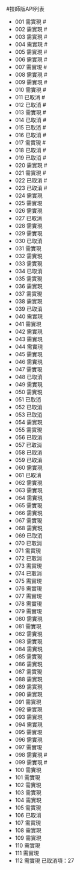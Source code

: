 #技師版API列表
* 001 需實現 #
* 002 需實現 #
* 003 需實現 #
* 004 需實現 #
* 005 需實現 #
* 006 需實現 #
* 007 需實現 #
* 008 需實現 #
* 009 需實現 #
* 010 需實現 #
* 011 已取消 #
* 012 已取消 #
* 013 需實現 #
* 014 已取消 #
* 015 已取消 #
* 016 已取消 #
* 017 需實現 #
* 018 已取消 #
* 019 已取消 #
* 020 需實現 #
* 021 需實現 #
* 022 已取消 #
* 023 已取消 #
* 024 需實現
* 025 需實現
* 026 需實現
* 027 已取消
* 028 需實現
* 029 需實現
* 030 已取消
* 031 需實現
* 032 需實現
* 033 需實現
* 034 已取消
* 035 需實現
* 036 需實現
* 037 需實現
* 038 需實現
* 039 已取消
* 040 需實現
* 041 需實現
* 042 需實現
* 043 需實現
* 044 需實現
* 045 需實現
* 046 需實現
* 047 需實現
* 048 已取消
* 049 需實現
* 050 需實現
* 051 已取消
* 052 已取消
* 053 已取消
* 054 需實現
* 055 需實現
* 056 已取消
* 057 已取消
* 058 已取消
* 059 已取消
* 060 需實現
* 061 已取消
* 062 需實現
* 063 需實現
* 064 需實現
* 065 需實現
* 066 需實現
* 067 需實現
* 068 需實現
* 069 已取消
* 070 已取消
* 071 需實現
* 072 已取消
* 073 需實現
* 074 已取消
* 075 需實現
* 076 需實現
* 077 需實現
* 078 需實現
* 079 需實現
* 080 需實現
* 081 需實現
* 082 需實現
* 083 需實現
* 084 需實現
* 085 需實現
* 086 需實現
* 087 需實現
* 088 需實現
* 089 需實現
* 090 需實現
* 091 需實現
* 092 需實現
* 093 需實現
* 094 需實現
* 095 需實現
* 096 需實現
* 097 需實現
* 098 需實現 #
* 099 需實現 #
* 100 需實現
* 101 需實現
* 102 需實現
* 103 需實現
* 104 需實現
* 105 需實現
* 106 已取消
* 107 需實現
* 108 需實現
* 109 需實現
* 110 需實現
* 111 需實現
* 112 需實現
已取消項：27

